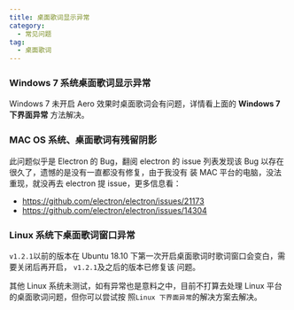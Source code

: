 ```yaml
---
title: 桌面歌词显示异常
category:
  - 常见问题
tag:
  - 桌面歌词
---
```


### Windows 7 系统桌面歌词显示异常

Windows 7 未开启 Aero 效果时桌面歌词会有问题，详情看上面的 **Windows 7 下界面异常** 方法解决。

### MAC OS 系统、桌面歌词有残留阴影

此问题似乎是 Electron 的 Bug，翻阅 electron 的 issue 列表发现该 Bug 以存在很久了，遗憾的是没有一直都没有修复，由于我没有
装 MAC 平台的电脑，没法重现，就没再去 electron 提 issue，更多信息看：

- <https://github.com/electron/electron/issues/21173>
- <https://github.com/electron/electron/issues/14304>

### Linux 系统下桌面歌词窗口异常

`v1.2.1`以前的版本在 Ubuntu 18.10 下第一次开启桌面歌词时歌词窗口会变白，需要关闭后再开启， `v1.2.1`及之后的版本已修复该
问题。

其他 Linux 系统未测试，如有异常也是意料之中，目前不打算去处理 Linux 平台的桌面歌词问题，但你可以尝试按
照`Linux 下界面异常`的解决方案去解决。
